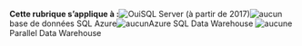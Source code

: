<Token>**Cette rubrique s’applique à :**![Oui](media/yes.png)SQL Server (à partir de 2017)![aucun](media/no.png)base de données SQL Azure![aucun](media/no.png)Azure SQL Data Warehouse ![aucune](media/no.png)Parallel Data Warehouse</Token>

